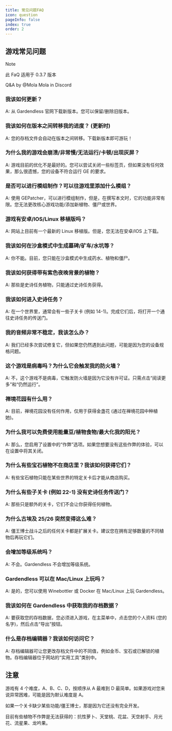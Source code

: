 ```yaml
---
title: 常见问题FAQ
icon: question
pageInfo: false
index: true
order: 2
---
```


## 游戏常见问题

> [!note]
> 此 FaQ 适用于 0.3.7 版本
>
> Q&A by @Mola Mola in Discord

### 我该如何更新？

A: 从 Gardendless 官网下载新版本。您可以保留/删除旧版本。

### 我该如何在版本之间转移我的进度？ (更新时)

A: 您的存档文件会自动在版本之间转移。下载新版本即可游玩！

### 为什么我的游戏会崩溃/非常慢/无法运行/卡顿/出现灰屏？

A: 游戏目前的优化不是最好的。您可以尝试关闭一些标签页，但如果没有任何效果，那么很遗憾，您的设备不符合运行 GE 的要求。

### 是否可以进行模组制作？可以往游戏里添加什么模组？

A: 使用 GEPatcher，可以进行模组制作，但是，在撰写本文时，它的功能非常有限。您无法更改核心游戏功能/添加新植物、僵尸或世界。

### 游戏有安卓/IOS/Linux 移植版吗？

A: 网站上目前有一个最新的 Linux 移植版。但是，您无法在安卓/IOS 上下载。

### 我该如何在沙盒模式中生成墓碑/矿车/水坑等？

A: 你不能。目前，您只能在沙盒模式中生成药水、植物和僵尸。

### 我该如何获得带有紫色夜晚背景的植物？

A: 那些是史诗任务植物，只能通过史诗任务获得。

### 我该如何进入史诗任务？

A: 在一个世界里，通常会有一些子关卡 (例如 14-1)。完成它们后，将打开一个通往史诗任务的传送门。

### 我的音频非常不稳定，我该怎么办？

A: 我们已经多次尝试修复它，但如果您仍然遇到此问题，可能是因为您的设备规格问题。

### 这个游戏是病毒吗？为什么它会触发我的防火墙？

A: 不，这个游戏不是病毒，它触发防火墙是因为它没有许可证。只需点击“阅读更多”和“仍然运行”。

### 禅境花园有什么用？

A: 目前，禅境花园没有任何作用，仅用于获得金盏花 (通过在禅境花园中种植她)。

### 为什么我可以免费使用能量豆/植物食物/最大化我的阳光？

A: 那么，您启用了设置中的“作弊”选项。如果您想要没有这些作弊的体验，可以在设置中将其关闭。

### 为什么有些宝石植物不在商店里？我该如何获得它们？

A: 有些宝石植物只能在某些世界的特定关卡后才能从商店购买。

### 为什么有些子关卡 (例如 22-1) 没有史诗任务传送门？

A: 那些只是额外的关卡，它们不会让你获得任何植物。

### 为什么古埃及 25/26 突然变得这么难？

A: 僵王博士战斗之后的任何关卡都是扩展关卡。建议您在拥有足够数量的不同植物后再玩它们。

### 会增加等级系统吗？

A: 不会。Gardendless 不会增加等级系统。

### Gardendless 可以在 Mac/Linux 上玩吗？

A: 是的，您可以使用 Winebottler 或 Docker 在 Mac/Linux 上玩 Gardendless。

### 我该如何在 Gardendless 中获取我的存档数据？

A: 要获取您的存档数据，您必须进入游戏，在主菜单中，点击您的个人资料 (您的名字)，然后点击“导出”按钮。

### 什么是存档编辑器？我该如何访问它？

A: 存档编辑器可让您更改存档文件中的不同值，例如金币、宝石或已解锁的植物。存档编辑器位于网站的“实用工具”类别中。

## 注意

游戏有 4 个难度，A、B、C、D，按顺序从 A 最难到 D 最简单。如果游戏对您来说异常困难，可能是因为默认难度是 A。

如果一个关卡缺少某些功能/僵王博士，那是因为它还没有完全开发。

目前有些植物不作弊是无法获得的：抗性萝卜、天堂桃、花盆、天空射手、月光花、流星果、龙吟果。
